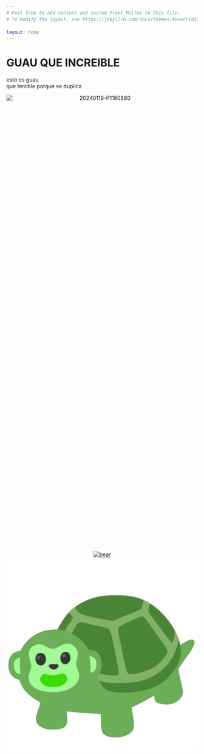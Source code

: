 ```yaml
---
# Feel free to add content and custom Front Matter to this file.
# To modify the layout, see https://jekyllrb.com/docs/themes/#overriding-theme-defaults

layout: home
---
```

# GUAU QUE INCREIBLE
esto es guau\
que terrible porque se duplica

<p align="center">
      <a data-flickr-embed="true" href="https://www.flickr.com/photos/199369490@N08/53731786622/" title="20240119-P1180880"><img src="https://live.staticflickr.com/65535/53731786622_621128dd48_h.jpg" align="left" width="1600" height="1200" alt="20240119-P1180880"/></a><script async src="//embedr.flickr.com/assets/client-code.js" charset="utf-8"></script>
      <a data-flickr-embed="true" href="https://www.flickr.com/photos/199369490@N08/53732710991/in/datetaken/" title="bear"><img src="https://live.staticflickr.com/65535/53732710991_e7d498625d_h.jpg" width="1600" height="1200" alt="bear"/></a><script async src="//embedr.flickr.com/assets/client-code.js" charset="utf-8"></script>
      <img src="./assets/yo.png" align="right">
</p>